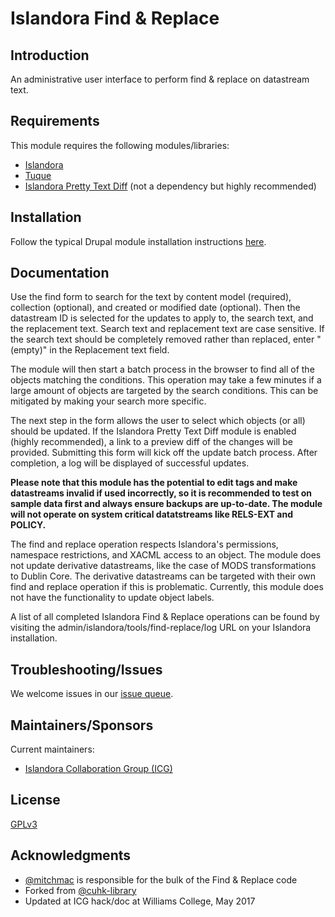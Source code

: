 # Islandora Find & Replace

## Introduction

An administrative user interface to perform find & replace on datastream text.

## Requirements

This module requires the following modules/libraries:

* [Islandora](https://github.com/islandora/islandora)
* [Tuque](https://github.com/islandora/tuque)
* [Islandora Pretty Text Diff](https://github.com/contentmath/islandora_pretty_text_diff) (not a dependency but highly recommended)

## Installation

Follow the typical Drupal module installation instructions [here](https://drupal.org/documentation/install/modules-themes/modules-7).

## Documentation

Use the find form to search for the text by content model (required), collection (optional), and created or modified date (optional). Then the datastream ID is selected for the updates to apply to, the search text, and the replacement text. Search text and replacement text are case sensitive. If the search text should be completely removed rather than replaced, enter "(empty)" in the Replacement text field.

The module will then start a batch process in the browser to find all of the objects matching the conditions. This operation may take a few minutes if a large amount of objects are targeted by the search conditions. This can be mitigated by making your search more specific.

The next step in the form allows the user to select which objects (or all) should be updated. If the Islandora Pretty Text Diff module is enabled (highly recommended), a link to a preview diff of the changes will be provided. Submitting this form will kick off the update batch process. After completion, a log will be displayed of successful updates.

**Please note that this module has the potential to edit tags and make datastreams invalid if used incorrectly, so it is recommended to test on sample data first and always ensure backups are up-to-date. The module will not operate on system critical datatstreams like RELS-EXT and POLICY.**

The find and replace operation respects Islandora's permissions, namespace restrictions, and XACML access to an object. The module does not update derivative datastreams, like the case of MODS transformations to Dublin Core. The derivative datastreams can be targeted with their own find and replace operation if this is problematic. Currently, this module does not have the functionality to update object labels.

A list of all completed Islandora Find & Replace operations can be found by visiting the admin/islandora/tools/find-replace/log URL on your Islandora installation.

## Troubleshooting/Issues

We welcome issues in our [issue queue](https://github.com/Islandora-Collaboration-Group/islandora_find_replace/issues).

## Maintainers/Sponsors

Current maintainers:

* [Islandora Collaboration Group (ICG)](https://islandora-collaboration-group.github.io/)

## License

[GPLv3](http://www.gnu.org/licenses/gpl-3.0.txt)

## Acknowledgments

* [@mitchmac](https://github.com/mitchmac) is responsible for the bulk of the Find & Replace code
* Forked from [@cuhk-library](https://github.com/cuhk-library/islandora_find_replace)
* Updated at ICG hack/doc at Williams College, May 2017
